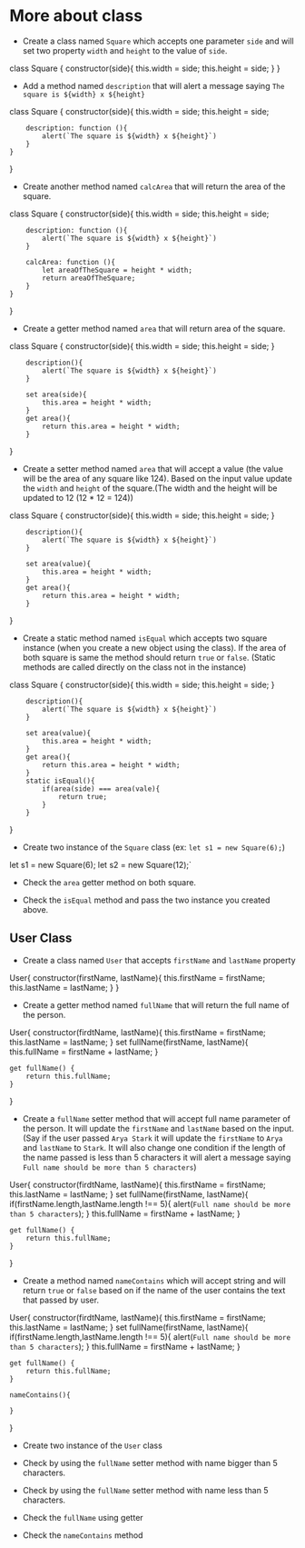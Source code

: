 # More about class

- Create a class named `Square` which accepts one parameter `side` and will set two property `width` and `height` to the value of `side`.

class Square {
    constructor(side){
        this.width = side;
        this.height = side;
    }
}

- Add a method named `description` that will alert a message saying `The square is ${width} x ${height}`

class Square {
    constructor(side){
        this.width = side;
        this.height = side;

        description: function (){
            alert(`The square is ${width} x ${height}`)
        }
    }
}

- Create another method named `calcArea` that will return the area of the square.

class Square {
    constructor(side){
        this.width = side;
        this.height = side;

        description: function (){
            alert(`The square is ${width} x ${height}`)
        }
        
        calcArea: function (){
            let areaOfTheSquare = height * width;
            return areaOfTheSquare;
        }
    }
}

- Create a getter method named `area` that will return area of the square.

class Square {
    constructor(side){
        this.width = side;
        this.height = side;
        }

        description(){
            alert(`The square is ${width} x ${height}`)
        }
        
        set area(side){
            this.area = height * width;
        }
        get area(){
            return this.area = height * width;
        }
}

- Create a setter method named `area` that will accept a value (the value will be the area of any square like 124). Based on the input value update the `width` and `height` of the square.(The width and the height will be updated to 12 (12 \* 12 = 124))


class Square {
    constructor(side){
        this.width = side;
        this.height = side;
        }

        description(){
            alert(`The square is ${width} x ${height}`)
        }
        
        set area(value){
            this.area = height * width;
        }
        get area(){
            return this.area = height * width;
        }
}

- Create a static method named `isEqual` which accepts two square instance (when you create a new object using the class). If the area of both square is same the method should return `true` or `false`. (Static methods are called directly on the class not in the instance)

class Square {
    constructor(side){
        this.width = side;
        this.height = side;
        }

        description(){
            alert(`The square is ${width} x ${height}`)
        }
        
        set area(value){
            this.area = height * width;
        }
        get area(){
            return this.area = height * width;
        }
        static isEqual(){
            if(area(side) === area(vale){
                return true;
            }
        }
}

- Create two instance of the `Square` class (ex: `let s1 = new Square(6);`)

let s1 = new Square(6);
let s2 = new Square(12);`

- Check the `area` getter method on both square.

- Check the `isEqual` method and pass the two instance you created above.

## User Class

- Create a class named `User` that accepts `firstName` and `lastName` property

User{
    constructor(firstName, lastName){
        this.firstName = firstName;
        this.lastName = lastName;
    }
}

- Create a getter method named `fullName` that will return the full name of the person.

User{
    constructor(firdtName, lastName){
        this.firstName = firstName;
        this.lastName = lastName;
    }
    set fullName(firstName, lastName){
        this.fullName = firstName + lastName;
    }

    get fullName() {
        return this.fullName;
    }
}

- Create a `fullName` setter method that will accept full name parameter of the person. It will update the `firstName` and `lastName` based on the input. (Say if the user passed `Arya Stark` it will update the `firstName` to `Arya` and `lastName` to `Stark`. It will also change one condition if the length of the name passed is less than 5 characters it will alert a message saying `Full name should be more than 5 characters`)


User{
    constructor(firdtName, lastName){
        this.firstName = firstName;
        this.lastName = lastName;
    }
    set fullName(firstName, lastName){
        if(firstName.length,lastName.length !== 5){
            alert(`Full name should be more than 5 characters`);
        }
        this.fullName = firstName + lastName;
    }

    get fullName() {
        return this.fullName;
    }
}

- Create a method named `nameContains` which will accept string and will return `true` or `false` based on if the name of the user contains the text that passed by user.

User{
    constructor(firdtName, lastName){
        this.firstName = firstName;
        this.lastName = lastName;
    }
    set fullName(firstName, lastName){
        if(firstName.length,lastName.length !== 5){
            alert(`Full name should be more than 5 characters`);
        }
        this.fullName = firstName + lastName;
    }

    get fullName() {
        return this.fullName;
    }

    nameContains(){
        
    }
}

- Create two instance of the `User` class

- Check by using the `fullName` setter method with name bigger than 5 characters.

- Check by using the `fullName` setter method with name less than 5 characters.

- Check the `fullName` using getter

- Check the `nameContains` method
